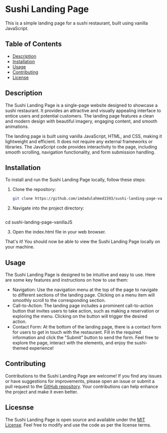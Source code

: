 # Sushi Landing Page

This is a simple landing page for a sushi restaurant, built using vanilla JavaScript.

## Table of Contents

- [Description](#description)
- [Installation](#installation)
- [Usage](#usage)
- [Contributing](#contributing)
- [License](#license)

## Description

The Sushi Landing Page is a single-page website designed to showcase a sushi restaurant. It provides an attractive and visually appealing interface to entice users and potential customers. The landing page features a clean and modern design with beautiful imagery, engaging content, and smooth animations.

The landing page is built using vanilla JavaScript, HTML, and CSS, making it lightweight and efficient. It does not require any external frameworks or libraries. The JavaScript code provides interactivity to the page, including smooth scrolling, navigation functionality, and form submission handling.

## Installation

To install and run the Sushi Landing Page locally, follow these steps:

1. Clone the repository:

   ```bash
   git clone https://github.com/imdadulahmed1593/sushi-landing-page-vanillaJS.git

2. Navigate into the project directory:

   ```bash
  cd sushi-landing-page-vanillaJS

3. Open the index.html file in your web browser.

That's it! You should now be able to view the Sushi Landing Page locally on your machine.

## Usage

The Sushi Landing Page is designed to be intuitive and easy to use. Here are some key features and instructions on how to use them:

- Navigation: Use the navigation menu at the top of the page to navigate to different sections of the landing page. Clicking on a menu item will smoothly scroll to the corresponding section.
- Call-to-Action: The landing page includes a prominent call-to-action button that invites users to take action, such as making a reservation or exploring the menu. Clicking on the button will trigger the desired action.
- Contact Form: At the bottom of the landing page, there is a contact form for users to get in touch with the restaurant. Fill in the required information and click the "Submit" button to send the form.
Feel free to explore the page, interact with the elements, and enjoy the sushi-themed experience!

## Contributing

Contributions to the Sushi Landing Page are welcome! If you find any issues or have suggestions for improvements, please open an issue or submit a pull request to the [GitHub repository](https://github.com/imdadulahmed1593/sushi-landing-page-vanillaJS). Your contributions can help enhance the project and make it even better.

## Licesnse

The Sushi Landing Page is open source and available under the [MIT License](https://chat.openai.com/LICENSE). Feel free to modify and use the code as per the license terms.
